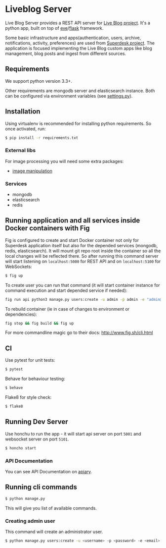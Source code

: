 # Liveblog Server

Live Blog Server provides a REST API server for [Live Blog project](https://wiki.sourcefabric.org/display/LB/Live+Blog).
It's a python app, built on top of [eve](http://python-eve.org/)/[flask](http://flask.pocoo.org/) framework.

Some basic infrastructure and apps(authentication, users, archive, notifications, activity, preferences) are used from [Superdesk project](https://wiki.sourcefabric.org/display/NR/Superdesk+Home).
The application is focused implementing the Live Blog custom apps like blog management, blog posts and ingest from different sources.

## Requirements

We support python version 3.3+.

Other requirements are mongodb server and elasticsearch instance.
Both can be configured via environment variables (see [settings.py](./settings.py)).

## Installation

Using virtualenv is recommended for installing python requirements. So once activated, run:

```sh
$ pip install -r requirements.txt
```

### External libs

For image processing you will need some extra packages:

- [image manipulation](http://pillow.readthedocs.org/en/latest/installation.html#external-libraries)

### Services

- mongodb
- elasticsearch
- redis

## Running application and all services inside Docker containers with Fig

Fig is configured to create and start Docker container not only for Superdesk application itself but also for the depended services (mongodb, redis, elasticsearch).
It will mount git repo root inside the container so all the local changes will be reflected there.
So after running this command server will start listening on `localhost:5000` for REST API and on `localhost:5100` for WebSockets:

```sh
$ fig up
```

To create user you can run that command (it will start container instance for command execution and start depended service if needed):

```sh
fig run api python3 manage.py users:create -u admin -p admin -e "admin@example.com" --admin
```

To rebuild container (ie in case of changes to environment or dependencies):

```sh
fig stop && fig build && fig up
```

For more commandline magic go to their docs: http://www.fig.sh/cli.html

## CI

Use pytest for unit tests:

```sh
$ pytest
```

Behave for behaviour testing:

```sh
$ behave
```

Flake8 for style check:

```sh
$ flake8
```

## Running Dev Server

Use honchu to run the app - it will start api server on port `5001` and websocket server on port `5101`.

```sh
$ honcho start
```

### API Documentation

You can see API Documentation on [apiary](http://docs.liveblog.apiary.io/).

## Running cli commands

```sh
$ python manage.py
```

This will give you list of available commands.

### Creating admin user

This command will create an administrator user.

```sh
$ python manage.py users:create -u <username> -p <password> -e <email>
```
